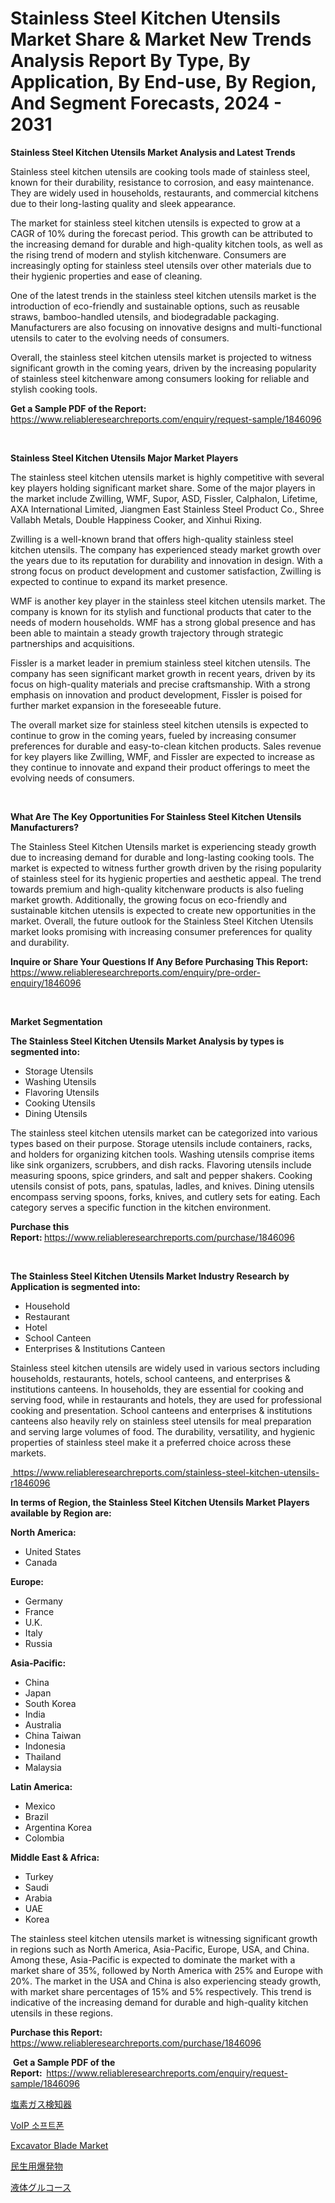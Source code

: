 <p><h1>Stainless Steel Kitchen Utensils Market Share & Market New Trends Analysis Report By Type, By Application, By End-use, By Region, And Segment Forecasts, 2024 - 2031</h1></p><p><strong>Stainless Steel Kitchen Utensils Market Analysis and Latest Trends</strong></p>
<p><p>Stainless steel kitchen utensils are cooking tools made of stainless steel, known for their durability, resistance to corrosion, and easy maintenance. They are widely used in households, restaurants, and commercial kitchens due to their long-lasting quality and sleek appearance.</p><p>The market for stainless steel kitchen utensils is expected to grow at a CAGR of 10% during the forecast period. This growth can be attributed to the increasing demand for durable and high-quality kitchen tools, as well as the rising trend of modern and stylish kitchenware. Consumers are increasingly opting for stainless steel utensils over other materials due to their hygienic properties and ease of cleaning.</p><p>One of the latest trends in the stainless steel kitchen utensils market is the introduction of eco-friendly and sustainable options, such as reusable straws, bamboo-handled utensils, and biodegradable packaging. Manufacturers are also focusing on innovative designs and multi-functional utensils to cater to the evolving needs of consumers.</p><p>Overall, the stainless steel kitchen utensils market is projected to witness significant growth in the coming years, driven by the increasing popularity of stainless steel kitchenware among consumers looking for reliable and stylish cooking tools.</p></p>
<p><strong>Get a Sample PDF of the Report:&nbsp;</strong> <a href="https://www.reliableresearchreports.com/enquiry/request-sample/1846096">https://www.reliableresearchreports.com/enquiry/request-sample/1846096</a></p>
<p>&nbsp;</p>
<p><strong>Stainless Steel Kitchen Utensils Major Market Players</strong></p>
<p><p>The stainless steel kitchen utensils market is highly competitive with several key players holding significant market share. Some of the major players in the market include Zwilling, WMF, Supor, ASD, Fissler, Calphalon, Lifetime, AXA International Limited, Jiangmen East Stainless Steel Product Co., Shree Vallabh Metals, Double Happiness Cooker, and Xinhui Rixing.</p><p>Zwilling is a well-known brand that offers high-quality stainless steel kitchen utensils. The company has experienced steady market growth over the years due to its reputation for durability and innovation in design. With a strong focus on product development and customer satisfaction, Zwilling is expected to continue to expand its market presence.</p><p>WMF is another key player in the stainless steel kitchen utensils market. The company is known for its stylish and functional products that cater to the needs of modern households. WMF has a strong global presence and has been able to maintain a steady growth trajectory through strategic partnerships and acquisitions.</p><p>Fissler is a market leader in premium stainless steel kitchen utensils. The company has seen significant market growth in recent years, driven by its focus on high-quality materials and precise craftsmanship. With a strong emphasis on innovation and product development, Fissler is poised for further market expansion in the foreseeable future.</p><p>The overall market size for stainless steel kitchen utensils is expected to continue to grow in the coming years, fueled by increasing consumer preferences for durable and easy-to-clean kitchen products. Sales revenue for key players like Zwilling, WMF, and Fissler are expected to increase as they continue to innovate and expand their product offerings to meet the evolving needs of consumers.</p></p>
<p>&nbsp;</p>
<p><strong>What Are The Key Opportunities For Stainless Steel Kitchen Utensils Manufacturers?</strong></p>
<p><p>The Stainless Steel Kitchen Utensils market is experiencing steady growth due to increasing demand for durable and long-lasting cooking tools. The market is expected to witness further growth driven by the rising popularity of stainless steel for its hygienic properties and aesthetic appeal. The trend towards premium and high-quality kitchenware products is also fueling market growth. Additionally, the growing focus on eco-friendly and sustainable kitchen utensils is expected to create new opportunities in the market. Overall, the future outlook for the Stainless Steel Kitchen Utensils market looks promising with increasing consumer preferences for quality and durability.</p></p>
<p><strong>Inquire or Share Your Questions If Any Before Purchasing This Report:</strong> <a href="https://www.reliableresearchreports.com/enquiry/pre-order-enquiry/1846096">https://www.reliableresearchreports.com/enquiry/pre-order-enquiry/1846096</a></p>
<p>&nbsp;</p>
<p><strong>Market Segmentation</strong></p>
<p><strong>The Stainless Steel Kitchen Utensils Market Analysis by types is segmented into:</strong></p>
<p><ul><li>Storage Utensils</li><li>Washing Utensils</li><li>Flavoring Utensils</li><li>Cooking Utensils</li><li>Dining Utensils</li></ul></p>
<p><p>The stainless steel kitchen utensils market can be categorized into various types based on their purpose. Storage utensils include containers, racks, and holders for organizing kitchen tools. Washing utensils comprise items like sink organizers, scrubbers, and dish racks. Flavoring utensils include measuring spoons, spice grinders, and salt and pepper shakers. Cooking utensils consist of pots, pans, spatulas, ladles, and knives. Dining utensils encompass serving spoons, forks, knives, and cutlery sets for eating. Each category serves a specific function in the kitchen environment.</p></p>
<p><strong>Purchase this Report:&nbsp;</strong><a href="https://www.reliableresearchreports.com/purchase/1846096">https://www.reliableresearchreports.com/purchase/1846096</a></p>
<p>&nbsp;</p>
<p><strong>The Stainless Steel Kitchen Utensils Market Industry Research by Application is segmented into:</strong></p>
<p><ul><li>Household</li><li>Restaurant</li><li>Hotel</li><li>School Canteen</li><li>Enterprises & Institutions Canteen</li></ul></p>
<p><p>Stainless steel kitchen utensils are widely used in various sectors including households, restaurants, hotels, school canteens, and enterprises & institutions canteens. In households, they are essential for cooking and serving food, while in restaurants and hotels, they are used for professional cooking and presentation. School canteens and enterprises & institutions canteens also heavily rely on stainless steel utensils for meal preparation and serving large volumes of food. The durability, versatility, and hygienic properties of stainless steel make it a preferred choice across these markets.</p></p>
<p><a href="https://www.reliableresearchreports.com/stainless-steel-kitchen-utensils-r1846096">&nbsp;https://www.reliableresearchreports.com/stainless-steel-kitchen-utensils-r1846096</a></p>
<p><strong>In terms of Region, the Stainless Steel Kitchen Utensils Market Players available by Region are:</strong></p>
<p>
    <p> <strong> North America: </strong>
        <ul>
            <li>United States</li>
            <li>Canada</li>
        </ul>
        </p> 
    <p> <strong> Europe: </strong>
        <ul>
            <li>Germany</li>
            <li>France</li>
            <li>U.K.</li>
            <li>Italy</li>
            <li>Russia</li>
        </ul>
        </p> 
    <p> <strong> Asia-Pacific: </strong>
        <ul>
            <li>China</li>
            <li>Japan</li>
            <li>South Korea</li>
            <li>India</li>
            <li>Australia</li>
            <li>China Taiwan</li>
            <li>Indonesia</li>
            <li>Thailand</li>
            <li>Malaysia</li>
        </ul>
        </p> 
    <p> <strong> Latin America: </strong>
        <ul>
            <li>Mexico</li>
            <li>Brazil</li>
            <li>Argentina Korea</li>
            <li>Colombia</li>
        </ul>
        </p> 
    <p> <strong> Middle East & Africa: </strong>
        <ul>
            <li>Turkey</li>
            <li>Saudi</li>
            <li>Arabia</li>
            <li>UAE</li>
            <li>Korea</li>
        </ul>
    </p>
    </p>
<p><p>The stainless steel kitchen utensils market is witnessing significant growth in regions such as North America, Asia-Pacific, Europe, USA, and China. Among these, Asia-Pacific is expected to dominate the market with a market share of 35%, followed by North America with 25% and Europe with 20%. The market in the USA and China is also experiencing steady growth, with market share percentages of 15% and 5% respectively. This trend is indicative of the increasing demand for durable and high-quality kitchen utensils in these regions.</p></p>
<p><strong>Purchase this Report: </strong><a href="https://www.reliableresearchreports.com/purchase/1846096">https://www.reliableresearchreports.com/purchase/1846096</a></p>
<p>&nbsp;<strong>Get a Sample PDF of the Report:&nbsp;&nbsp;</strong><a href="https://www.reliableresearchreports.com/enquiry/request-sample/1846096">https://www.reliableresearchreports.com/enquiry/request-sample/1846096</a></p>
<p><strong></strong></p>
<p><p><a href="https://github.com/EstelWisozk1/Market-Research-Report-List-1/blob/main/743852735786.md">塩素ガス検知器</a></p><p><a href="https://medium.com/@enosstark1967/voip-%EC%86%8C%ED%94%84%ED%8A%B8%ED%8F%B0-%EC%8B%9C%EC%9E%A5-%EB%B6%84%EC%84%9D-%EA%B8%80%EB%A1%9C%EB%B2%8C-%EC%82%B0%EC%97%85-%EC%A0%84%EB%A7%9D-%EB%B0%8F-%EC%98%88%EC%B8%A1-2024%EB%85%84%EB%B6%80%ED%84%B0-2031%EB%85%84%EA%B9%8C%EC%A7%80-c96cc71b33d1">VoIP 소프트폰</a></p><p><a href="https://github.com/Hazelklievgspy6vdcsmu106w/Market-Research-Report-List-2/blob/main/excavator-blade-market.md">Excavator Blade Market</a></p><p><a href="https://github.com/andym141978/Market-Research-Report-List-1/blob/main/901840835787.md">民生用爆発物</a></p><p><a href="https://medium.com/@at15984/%E6%AC%A1%E3%81%AE%E6%96%87%E7%AB%A0%E3%82%92%E6%97%A5%E6%9C%AC%E8%AA%9E%E3%81%AB%E7%BF%BB%E8%A8%B3%E3%81%97%E3%81%A6%E3%81%8F%E3%81%A0%E3%81%95%E3%81%84-%E6%B6%B2%E4%BD%93%E3%83%96%E3%83%89%E3%82%A6%E7%B3%96%E5%B8%82%E5%A0%B4%E8%A6%8F%E6%A8%A1%E3%81%8A%E3%82%88%E3%81%B3%E5%B8%82%E5%A0%B4%E5%8B%95%E5%90%91-%E5%AE%8C%E5%85%A8%E3%81%AA%E7%94%A3%E6%A5%AD%E6%A6%82%E8%A6%81-2024%E5%B9%B4%E3%81%8B%E3%82%892031%E5%B9%B4%E3%81%BE%E3%81%A7-2f17bc58278c">液体グルコース</a></p></p>
